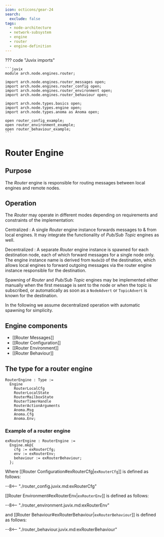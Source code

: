 ```yaml
---
icon: octicons/gear-24
search:
  exclude: false
tags:
  - node-architecture
  - network-subsystem
  - engine
  - router
  - engine-definition
---
```


??? code "Juvix imports"

    ```juvix
    module arch.node.engines.router;

    import arch.node.engines.router_messages open;
    import arch.node.engines.router_config open;
    import arch.node.engines.router_environment open;
    import arch.node.engines.router_behaviour open;

    import arch.node.types.basics open;
    import arch.node.types.engine open;
    import arch.node.types.anoma as Anoma open;

    open router_config_example;
    open router_environment_example;
    open router_behaviour_example;
    ```

# Router Engine

## Purpose

<!-- --8<-- [start:purpose] -->
The *Router* engine is responsible for
routing messages between local engines and remote nodes.
<!-- --8<-- [end:purpose] -->

## Operation

The *Router* may operate in different modes depending on requirements and
constraints of the implementation:

Centralized
: A single *Router* engine instance forwards messages to & from local engines.
  It may integrate the functionality of *Pub/Sub Topic* engines as well.

Decentralized
: A separate *Router* engine instance is spawned for each destination node,
  each of which forward messages for a single node only.
  The engine instance name is derived from `NodeID` of the destination,
  which allows local engines to forward outgoing messages
  via the router engine instance responsible for the destination.

Spawning of *Router* and *Pub/Sub Topic* engines may be implemented
either manually when the first message is sent to the node or when the topic is subscribed,
or automatically as soon as a `NodeAdvert` or `TopicAdvert` is known for the destination.

In the following we assume decentralized operation with automatic spawning for simplicity.

## Engine components

- [[Router Messages]]
- [[Router Configuration]]
- [[Router Environment]]
- [[Router Behaviour]]

## The type for a router engine

<!-- --8<-- [start:RouterEngine] -->
```juvix
RouterEngine : Type :=
  Engine
    RouterLocalCfg
    RouterLocalState
    RouterMailboxState
    RouterTimerHandle
    RouterActionArguments
    Anoma.Msg
    Anoma.Cfg
    Anoma.Env;
```
<!-- --8<-- [end:RouterEngine] -->

### Example of a router engine

<!-- --8<-- [start:exRouterEngine] -->
```juvix
exRouterEngine : RouterEngine :=
  Engine.mk@{
    cfg := exRouterCfg;
    env := exRouterEnv;
    behaviour := exRouterBehaviour;
  };
```
<!-- --8<-- [end:exRouterEngine] -->

Where [[Router Configuration#exRouterCfg|`exRouterCfg`]] is defined as follows:

--8<-- "./router_config.juvix.md:exRouterCfg"

[[Router Environment#exRouterEnv|`exRouterEnv`]] is defined as follows:

--8<-- "./router_environment.juvix.md:exRouterEnv"

and [[Router Behaviour#exRouterBehaviour|`exRouterBehaviour`]] is defined as follows:

--8<-- "./router_behaviour.juvix.md:exRouterBehaviour"
